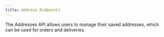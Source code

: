 ```yaml
---
title: Address Endpoints
---
```


The Addresses API allows users to manage their saved addresses, which can be used for orders and deliveries.